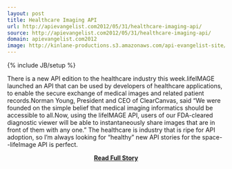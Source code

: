 ```yaml
---
layout: post
title: Healthcare Imaging API
url: http://apievangelist.com2012/05/31/healthcare-imaging-api/
source: http://apievangelist.com2012/05/31/healthcare-imaging-api/
domain: apievangelist.com2012
image: http://kinlane-productions.s3.amazonaws.com/api-evangelist-site/blog/medical-imaging-api.jpg
---
```

{% include JB/setup %}<p>There is a new API edition to the healthcare industry this week.lifeIMAGE launched an API that can be used by developers of healthcare applications, to enable the secure exchange of medical images and related patient records.Norman Young, President and CEO of ClearCanvas, said “We were founded on the simple belief that medical imaging informatics should be accessible to all.Now, using the lifeIMAGE API, users of our FDA-cleared diagnostic viewer will be able to instantaneously share images that are in front of them with any one.” The healthcare is industry that is ripe for API adoption, so I’m always looking for “healthy” new API stories for the space--lifeImage API is perfect.</p>
<center><p><a href="http://apievangelist.com2012/05/31/healthcare-imaging-api/" style='padding:25px; font-sze:18px; font-weight: bold;'>Read Full Story</a></p></center>
